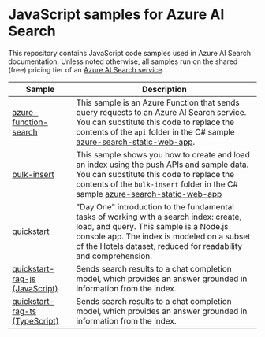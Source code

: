 # JavaScript samples for Azure AI Search

This repository contains JavaScript code samples used in Azure AI Search documentation. Unless noted otherwise, all samples run on the shared (free) pricing tier of an [Azure AI Search service](https://learn.microsoft.com/azure/search/search-create-service-portal).

| Sample | Description |
|--------|-------------|
| [azure-function-search](azure-function-search/readme.md) | This sample is an Azure Function that sends query requests to an Azure AI Search service. You can substitute this code to replace the contents of the `api` folder in the C# sample [azure-search-static-web-app](https://github.com/Azure-Samples/azure-search-static-web-app). |
| [bulk-insert](bulk-insert/readme.md) | This sample shows you how to create and load an index using the push APIs and sample data. You can substitute this code to replace the contents of the `bulk-insert` folder in the C# sample [azure-search-static-web-app](https://github.com/Azure-Samples/azure-search-static-web-app) |
| [quickstart](quickstart/README.md) | "Day One" introduction to the fundamental tasks of working with a search index: create, load, and query. This sample is a  Node.js console app. The index is modeled on a subset of the Hotels dataset, reduced for readability and comprehension. |
| [quickstart-rag-js (JavaScript)](quickstart-rag-js/README.md) | Sends search results to a chat completion model, which provides an answer grounded in information from the index.  |
| [quickstart-rag-ts (TypeScript)](quickstart-rag-ts/README.md) | Sends search results to a chat completion model, which provides an answer grounded in information from the index.  |

